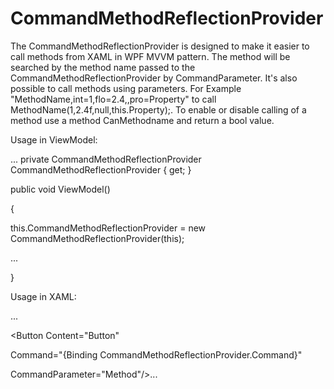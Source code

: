 # CommandMethodReflectionProvider

The CommandMethodReflectionProvider is designed to make it easier to call methods from XAML in WPF MVVM pattern.
The method will be searched by the method name passed to the CommandMethodReflectionProvider by CommandParameter.
It's also possible to call methods using parameters.
For Example "MethodName,int=1,flo=2.4,,pro=Property" to call MethodName(1,2.4f,null,this.Property);.
To enable or disable calling of a method use a method CanMethodname and return a bool value. 

Usage in ViewModel:

...
private CommandMethodReflectionProvider CommandMethodReflectionProvider { get; }

public void ViewModel()

{

this.CommandMethodReflectionProvider = new CommandMethodReflectionProvider(this);

...

}


Usage in XAML:

...

\<Button Content="Button"

Command="{Binding CommandMethodReflectionProvider.Command}"

CommandParameter="Method"/\>...
